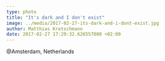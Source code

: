 ```yaml
---
type: photo
title: "It's dark and I don't exist"
image: ../media/2017-02-27-its-dark-and-i-dont-exist.jpg
author: Matthias Kretschmann
date: 2017-02-27 17:29:32.626557000 +02:00
---
```


@Amsterdam, Netherlands
